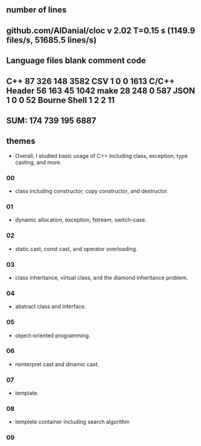 ## number of lines
github.com/AlDanial/cloc v 2.02  T=0.15 s (1149.9 files/s, 51685.5 lines/s)
-------------------------------------------------------------------------------
Language                     files          blank        comment           code
-------------------------------------------------------------------------------
C++                             87            326            148           3582
CSV                              1              0              0           1613
C/C++ Header                    56            163             45           1042
make                            28            248              0            587
JSON                             1              0              0             52
Bourne Shell                     1              2              2             11
-------------------------------------------------------------------------------
SUM:                           174            739            195           6887
-------------------------------------------------------------------------------

## themes
- Overall, I studied basic usage of C++ including class, exception, type casting, and more.
### 00
- class including constructor, copy constructor, and destructor.
### 01
- dynamic allocation, exception, fstream, switch-case.
### 02
- static cast, const cast, and operator overloading.
### 03
- class inheritance, virtual class, and the diamond inheritance problem.
### 04
- abstract class and interface.
### 05
- object-oriented programming.
### 06
- reinterpret cast and dinamic cast.
### 07
- template.
### 08
- templete container including search algorithm
### 09